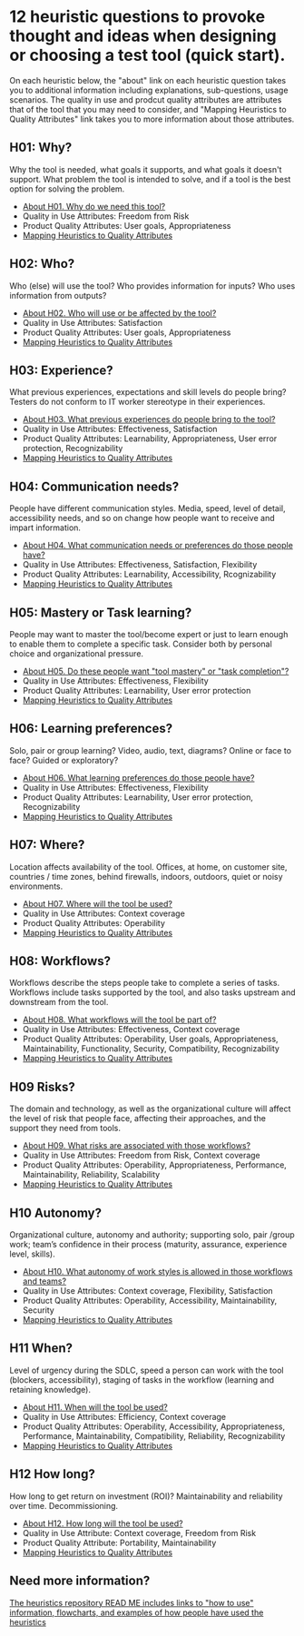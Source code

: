 # 12 heuristic questions to provoke thought and ideas when designing or choosing a test tool (quick start).  

On each heuristic below, the "about" link on each heuristic question takes you to additional information including explanations, sub-questions, usage scenarios. The quality in use and prodcut quality attributes are attributes that of the tool that you may need to consider, and "Mapping Heuristics to Quality Attributes" link takes you to more information about those attributes.

## H01: Why?	

Why the tool is needed, what goals it supports, and what goals it doesn't support. What problem the tool is intended to solve, and if a tool is the best option for solving the problem.

- [About H01. Why do we need this tool?](H01-Why-do-we-need-this-tool.md)
- Quality in Use Attributes: Freedom from Risk
- Product Quality Attributes: User goals, Appropriateness
- [Mapping Heuristics to Quality Attributes](Qualityattributesv2.md)
  

## H02: Who? 

Who (else) will use the tool? Who provides information for inputs? Who uses information from outputs?	

- [About H02. Who will use or be affected by the tool?](H02-Who-will-use-or-be-affected-by-this-tool.md)
- Quality in Use Attributes: Satisfaction
- Product Quality Attributes: User goals, Appropriateness
- [Mapping Heuristics to Quality Attributes](Qualityattributesv2.md)

## H03: Experience? 

What previous experiences, expectations and skill levels do people bring? Testers do not conform to IT worker stereotype in their experiences.	

- [About H03. What previous experiences do people bring to the tool?](H03-What-previous-experiences-do-people-bring-to-the-tool.md)
- Quality in Use Attributes: Effectiveness, Satisfaction
- Product Quality Attributes: Learnability, Appropriateness, User error protection, Recognizability
- [Mapping Heuristics to Quality Attributes](Qualityattributesv2.md)



## H04: Communication needs?	

People have different communication styles. Media, speed, level of detail, accessibility needs, and so on change how people want to receive and impart information.	

- [About H04. What communication needs or preferences do those people have?](H04-What-communication-needs-or-preferences-do-those-people-have.md)
- Quality in Use Attributes: Effectiveness, Satisfaction, Flexibility
- Product Quality Attributes: Learnability, Accessibility, Rcognizability
- [Mapping Heuristics to Quality Attributes](Qualityattributesv2.md)


## H05: Mastery or Task learning? 	

People may want to master the tool/become expert or just to learn enough to enable them to complete a specific task. Consider both by personal choice and organizational pressure.	

- [About H05. Do these people want "tool mastery" or "task completion"?](H05-personal-learning-goal-mastery-or-task-based.md)
- Quality in Use Attributes: Effectiveness, Flexibility
- Product Quality Attributes: Learnability, User error protection
- [Mapping Heuristics to Quality Attributes](Qualityattributesv2.md)


## H06: Learning preferences?	

Solo, pair or group learning? Video, audio, text, diagrams? Online or face to face? Guided or exploratory?	

- [About H06. What learning preferences do those people have?](H06-What-learning-preferences-do-those-people-have.md)
- Quality in Use Attributes: Effectiveness, Flexibility
- Product Quality Attributes: Learnability, User error protection, Recognizability
- [Mapping Heuristics to Quality Attributes](Qualityattributesv2.md)


## H07: Where?

Location affects availability of the tool. Offices, at home, on customer site, countries / time zones, behind firewalls, indoors, outdoors, quiet or noisy environments.	

- [About H07. Where will the tool be used?](H07-Where-will-the-tool-be-used.md)
- Quality in Use Attributes: Context coverage
- Product Quality Attributes: Operability
- [Mapping Heuristics to Quality Attributes](Qualityattributesv2.md)


## H08: Workflows?	

Workflows describe the steps people take to complete a series of tasks. Workflows include tasks supported by the tool, and also tasks upstream and downstream from the tool.	

- [About H08. What workflows will the tool be part of?](H08-What-workflows-will-the-tool-be-part-of.md)
- Quality in Use Attributes: Effectiveness, Context coverage
- Product Quality Attributes: Operability, User goals, Appropriateness, Maintainability, Functionality, Security, Compatibility, Recognizability
- [Mapping Heuristics to Quality Attributes](Qualityattributesv2.md)


## H09 Risks?

The domain and technology, as well as the organizational culture will affect the level of risk that people face, affecting their approaches, and the support they need from tools. 	

- [About H09. What risks are associated with those workflows?](H09-What-risks-are-associated-with-those-workflows.md)
- Quality in Use Attributes: Freedom from Risk, Context coverage
- Product Quality Attributes: Operability, Appropriateness, Performance, Maintainability, Reliability, Scalability
- [Mapping Heuristics to Quality Attributes](Qualityattributesv2.md)


## H10 Autonomy?	

Organizational culture, autonomy and authority; supporting solo, pair /group work; team’s confidence in their process (maturity, assurance, experience level, skills).	

- [About H10. What autonomy of work styles is allowed in those workflows and teams?](H10-What-autonomy-of-work-styles.md)
- Quality in Use Attributes: Context coverage, Flexibility, Satisfaction
- Product Quality Attributes: Operability, Accessibility, Maintainability, Security
- [Mapping Heuristics to Quality Attributes](Qualityattributesv2.md)


## H11 When?

Level of urgency during the SDLC, speed a person can work with the tool (blockers, accessibility), staging of tasks in the workflow (learning and retaining knowledge). 	

- [About H11. When will the tool be used?](H11-When-will-the-tool-be-used.md)
- Quality in Use Attributes: Efficiency, Context coverage
- Product Quality Attributes: Operability, Accessibility, Appropriateness, Performance, Maintainability, Compatibility, Reliability, Recognizability
- [Mapping Heuristics to Quality Attributes](Qualityattributesv2.md)


## H12 How long?

How long to get return on investment (ROI)? Maintainability and reliability over time. Decommissioning.	

- [About H12. How long will the tool be used?](H12-How-long-will-the-tool-be-used.md)
- Quality in Use Attribute: Context coverage, Freedom from Risk
- Product Quality Attribute: Portability, Maintainability
- [Mapping Heuristics to Quality Attributes](Qualityattributesv2.md)



## Need more information?

[The heuristics repository READ ME includes links to "how to use" information, flowcharts, and examples of how people have used the heuristics](https://github.com/hci-lab-um/heuristics-for-test-tool-design/blob/main/README.md)
